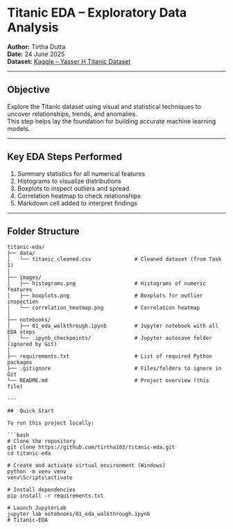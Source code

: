 #  Titanic EDA – Exploratory Data Analysis

**Author:** Tirtha Dutta  
**Date:** 24 June 2025  
**Dataset:** [Kaggle – Yasser H Titanic Dataset](https://www.kaggle.com/datasets/yasserh/titanic-dataset)

---

##  Objective

Explore the Titanic dataset using visual and statistical techniques to uncover relationships, trends, and anomalies.  
This step helps lay the foundation for building accurate machine learning models.

---

##  Key EDA Steps Performed

1. Summary statistics for all numerical features  
2. Histograms to visualize distributions  
3. Boxplots to inspect outliers and spread  
4. Correlation heatmap to check relationships  
5. Markdown cell added to interpret findings  

---

##  Folder Structure

```text
titanic-eda/
├── data/
│   └── titanic_cleaned.csv              # Cleaned dataset (from Task 1)
│
├── images/
│   ├── histograms.png                   # Histograms of numeric features
│   ├── boxplots.png                     # Boxplots for outlier inspection
│   └── correlation_heatmap.png          # Correlation heatmap
│
├── notebooks/
│   ├── 01_eda_walkthrough.ipynb         # Jupyter notebook with all EDA steps
│   └── .ipynb_checkpoints/              # Jupyter autosave folder (ignored by Git)
│
├── requirements.txt                     # List of required Python packages
├── .gitignore                           # Files/folders to ignore in Git
└── README.md                            # Project overview (this file)

---

##  Quick Start

To run this project locally:

```bash
# Clone the repository
git clone https://github.com/tirtha103/titanic-eda.git
cd titanic-eda

# Create and activate virtual environment (Windows)
python -m venv venv
venv\Scripts\activate

# Install dependencies
pip install -r requirements.txt

# Launch JupyterLab
jupyter lab notebooks/01_eda_walkthrough.ipynb
#   T i t a n i c - E D A  
 